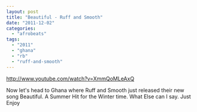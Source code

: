 ```yaml
---
layout: post
title: "Beautiful - Ruff and Smooth"
date: "2011-12-02"
categories: 
  - "afrobeats"
tags: 
  - "2011"
  - "ghana"
  - "rb"
  - "ruff-and-smooth"
---
```


http://www.youtube.com/watch?v=XmmQoMLeAxQ

Now let's head to Ghana where Ruff and Smooth just released their new song Beautiful. A Summer Hit for the Winter time. What Else can I say. Just Enjoy

